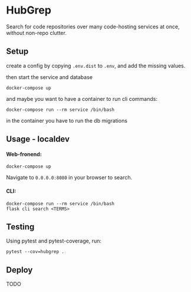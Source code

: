 # HubGrep

Search for code repositories over many code-hosting services at once, without non-repo clutter.


## Setup

create a config by copying `.env.dist` to `.env`, and add the missing values.

then start the service and database

    docker-compose up


and maybe you want to have a container to run cli commands:

    docker-compose run --rm service /bin/bash

in the container you have to run the db migrations


## Usage - localdev

#### Web-fronend:

    docker-compose up

Navigate to `0.0.0.0:8080` in your browser to search.

#### CLI:

```
docker-compose run --rm service /bin/bash
flask cli search <TERMS>
```


## Testing

Using pytest and pytest-coverage, run:

    pytest --cov=hubgrep .
    
    
## Deploy

TODO